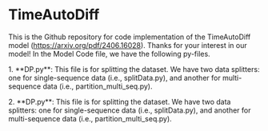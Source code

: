 # TimeAutoDiff
This is the Github repository for code implementation of the TimeAutoDiff model (https://arxiv.org/pdf/2406.16028).
Thanks for your interest in our model! 
In the Model Code file, we have the following py-files.

<p> 1. **DP.py**: This file is for splitting the dataset. We have two data splitters: one for single-sequence data (i.e., splitData.py), and another for multi-sequence data (i.e., partition_multi_seq.py).<br>
<p> 2. **DP.py**: This file is for splitting the dataset. We have two data splitters: one for single-sequence data (i.e., splitData.py), and another for multi-sequence data (i.e., partition_multi_seq.py).<br>


